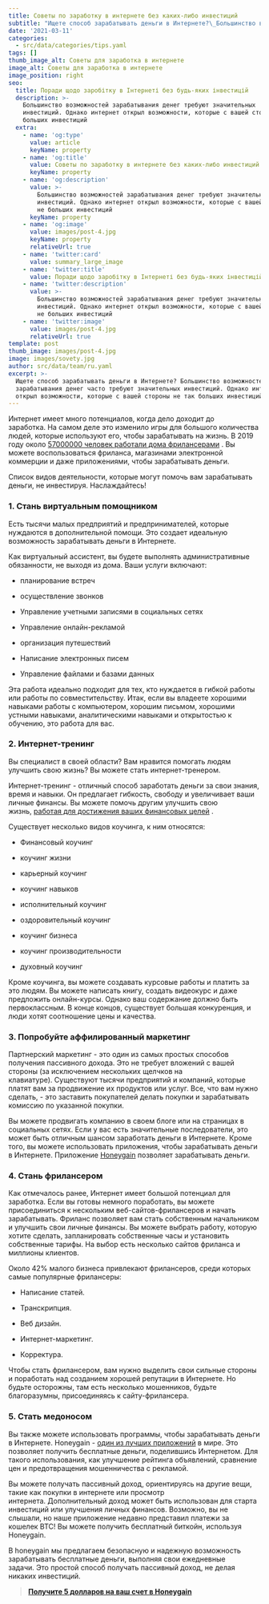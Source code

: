 ```yaml
---
title: Советы по заработку в интернете без каких-либо инвестиций
subtitle: "Ищете способ зарабатывать деньги в Интернете?\_Большинство возможностей зарабатывания денег часто требуют значительных инвестиций.\_Однако интернет открыл возможности, которые с вашей стороны не так больших инвестиций."
date: '2021-03-11'
categories:
  - src/data/categories/tips.yaml
tags: []
thumb_image_alt: Советы для заработка в интернете
image_alt: Советы для заработка в интернете
image_position: right
seo:
  title: Поради щодо заробітку в Інтернеті без будь-яких інвестицій
  description: >-
    Большинство возможностей зарабатывания денег требуют значительных
    инвестиций. Однако интернет открыл возможности, которые с вашей стороны не
    больших инвестиций
  extra:
    - name: 'og:type'
      value: article
      keyName: property
    - name: 'og:title'
      value: Советы по заработку в интернете без каких-либо инвестиций
      keyName: property
    - name: 'og:description'
      value: >-
        Большинство возможностей зарабатывания денег требуют значительных
        инвестиций. Однако интернет открыл возможности, которые с вашей стороны
        не больших инвестиций
      keyName: property
    - name: 'og:image'
      value: images/post-4.jpg
      keyName: property
      relativeUrl: true
    - name: 'twitter:card'
      value: summary_large_image
    - name: 'twitter:title'
      value: Поради щодо заробітку в Інтернеті без будь-яких інвестицій
    - name: 'twitter:description'
      value: >-
        Большинство возможностей зарабатывания денег требуют значительных
        инвестиций. Однако интернет открыл возможности, которые с вашей стороны
        не больших инвестиций
    - name: 'twitter:image'
      value: images/post-4.jpg
      relativeUrl: true
template: post
thumb_image: images/post-4.jpg
image: images/sovety.jpg
author: src/data/team/ru.yaml
excerpt: >-
  Ищете способ зарабатывать деньги в Интернете? Большинство возможностей
  зарабатывания денег часто требуют значительных инвестиций. Однако интернет
  открыл возможности, которые с вашей стороны не так больших инвестиций.
---
```

Интернет имеет много потенциалов, когда дело доходит до заработка. На самом деле это изменило игры для большого количества людей, которые используют его, чтобы зарабатывать на жизнь. В 2019 году около [57000000 человек работали дома фрилансерами](https://translate.google.com/website?sl=auto\&tl=ru\&u=https://ddiy.co/freelance-statistics/) . Вы можете воспользоваться фриланса, магазинами электронной коммерции и даже приложениями, чтобы зарабатывать деньги.

Список видов деятельности, которые могут помочь вам зарабатывать деньги, не инвестируя. Наслаждайтесь!

### **1. Стань виртуальным помощником**

Есть тысячи малых предприятий и предпринимателей, которые нуждаются в дополнительной помощи. Это создает идеальную возможность зарабатывать деньги в Интернете.

Как виртуальный ассистент, вы будете выполнять административные обязанности, не выходя из дома. Ваши услуги включают:

*   планирование встреч

*   осуществление звонков

*   Управление учетными записями в социальных сетях

*   Управление онлайн-рекламой

*   организация путешествий

*   Написание электронных писем

*   Управление файлами и базами данных

Эта работа идеально подходит для тех, кто нуждается в гибкой работы или работы по совместительству. Итак, если вы владеете хорошими навыками работы с компьютером, хорошим письмом, хорошими устными навыками, аналитическими навыками и открытостью к обучению, это работа для вас.

### **2. Интернет-тренинг**

Вы специалист в своей области? Вам нравится помогать людям улучшить свою жизнь? Вы можете стать интернет-тренером.

Интернет-тренинг - отличный способ заработать деньги за свои знания, время и навыки. Он предлагает гибкость, свободу и увеличивает ваши личные финансы. Вы можете помочь другим улучшить свою жизнь, [работая для достижения ваших финансовых целей](https://translate.google.com/website?sl=auto\&tl=ru\&u=http://bit.ly/3bvbbwy) .

Существует несколько видов коучинга, к ним относятся:

*   Финансовый коучинг

*   коучинг жизни

*   карьерный коучинг

*   коучинг навыков

*   исполнительный коучинг

*   оздоровительный коучинг

*   коучинг бизнеса

*   коучинг производительности

*   духовный коучинг

Кроме коучинга, вы можете создавать курсовые работы и платить за это людям. Вы можете написать книгу, создать видеокурс и даже предложить онлайн-курсы. Однако ваш содержание должно быть первоклассным. В конце концов, существует большая конкуренция, и люди хотят соотношение цены и качества.

### **3. Попробуйте аффилированный маркетинг**

Партнерский маркетинг - это один из самых простых способов получения пассивного дохода. Это не требует вложений с вашей стороны (за исключением нескольких щелчков на клавиатуре). Существуют тысячи предприятий и компаний, которые платят вам за продвижение их продуктов или услуг. Все, что вам нужно сделать, - это заставить покупателей делать покупки и зарабатывать комиссию по указанной покупки.

Вы можете продвигать компанию в своем блоге или на страницах в социальных сетях. Если у вас есть значительные последователи, это может быть отличным шансом заработать деньги в Интернете. Кроме того, вы можете использовать приложения, чтобы зарабатывать деньги в Интернете. Приложение [Honeygain](https://translate.google.com/website?sl=auto\&tl=ru\&u=http://bit.ly/3bvbbwy) позволяет зарабатывать деньги.

### **4. Стань фрилансером**

Как отмечалось ранее, Интернет имеет большой потенциал для заработка. Если вы готовы немного поработать, вы можете присоединиться к нескольким веб-сайтов-фрилансеров и начать зарабатывать. Фриланс позволяет вам стать собственным начальником и улучшить свои личные финансы. Вы можете выбрать работу, которую хотите сделать, запланировать собственные часы и установить собственные тарифы. На выбор есть несколько сайтов фриланса и миллионы клиентов.

Около 42% малого бизнеса привлекают фрилансеров, среди которых самые популярные фрилансеры:

*   Написание статей.

*   Транскрипция.

*   Веб дизайн.

*   Интернет-маркетинг.

*   Корректура.

Чтобы стать фрилансером, вам нужно выделить свои сильные стороны и поработать над созданием хорошей репутации в Интернете. Но будьте осторожны, там есть несколько мошенников, будьте благоразумны, присоединяясь к сайту-фрилансера.

### **5. Стать медоносом**

Вы также можете использовать программы, чтобы зарабатывать деньги в Интернете. Honeygain - [один из лучших приложений](https://translate.google.com/website?sl=auto\&tl=ru\&u=http://bit.ly/3bvbbwy) в мире. Это позволяет получить бесплатные деньги, поделившись Интернетом. Для такого использования, как улучшение рейтинга объявлений, сравнение цен и предотвращения мошенничества с рекламой.

Вы можете получать пассивный доход, ориентируясь на другие вещи, такие как покупки в интернете или просмотр интернета. Дополнительный доход может быть использован для старта инвестиций или улучшения личных финансов. Возможно, вы не слышали, но наше приложение недавно представил платежи за кошелек BTC! Вы можете получить бесплатный биткойн, используя Honeygain.

В honeygain мы предлагаем безопасную и надежную возможность зарабатывать бесплатные деньги, выполняя свои ежедневные задачи. Это простой способ получать пассивный доход, не делая никаких инвестиций.

> [**Получите 5 долларов на ваш счет в Honeygain**](https://translate.google.com/website?sl=auto\&tl=ru\&u=http://bit.ly/3bvbbwy)
